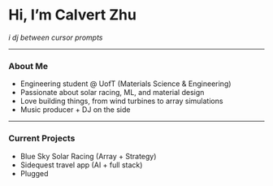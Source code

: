 # Hi, I’m Calvert Zhu

*i dj between cursor prompts*

---
### About Me
- Engineering student @ UofT (Materials Science & Engineering)
- Passionate about solar racing, ML, and material design
- Love building things, from wind turbines to array simulations
- Music producer + DJ on the side  
---
### Current Projects
- Blue Sky Solar Racing (Array + Strategy)
- Sidequest travel app (AI + full stack)
- Plugged
